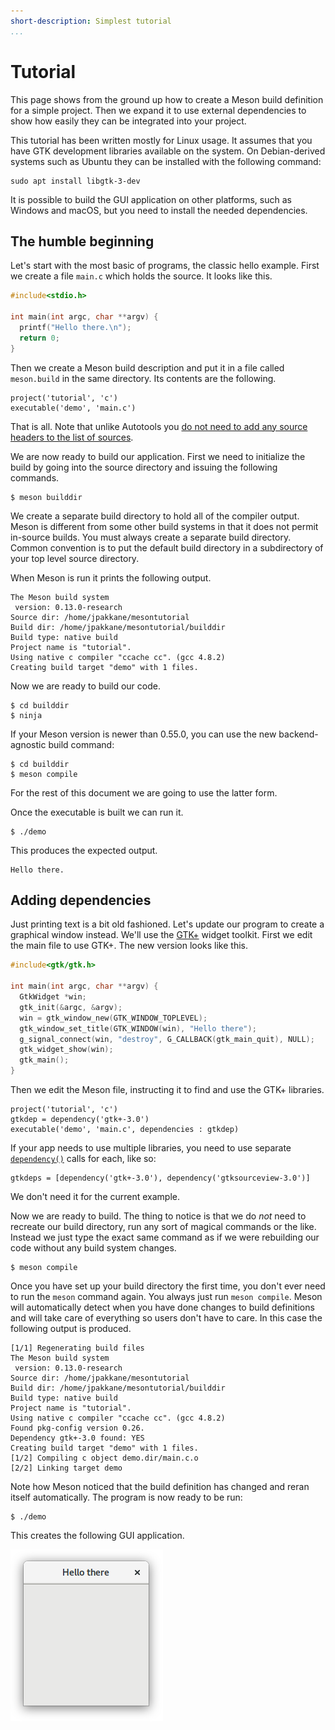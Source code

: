 ```yaml
---
short-description: Simplest tutorial
...
```


# Tutorial

This page shows from the ground up how to create a Meson build
definition for a simple project. Then we expand it to use external
dependencies to show how easily they can be integrated into your
project.

This tutorial has been written mostly for Linux usage. It assumes that
you have GTK development libraries available on the system. On
Debian-derived systems such as Ubuntu they can be installed with the
following command:

```
sudo apt install libgtk-3-dev
```

It is possible to build the GUI application on other platforms, such
as Windows and macOS, but you need to install the needed dependencies.

The humble beginning
-----

Let's start with the most basic of programs, the classic hello
example. First we create a file `main.c` which holds the source. It
looks like this.

```c
#include<stdio.h>

int main(int argc, char **argv) {
  printf("Hello there.\n");
  return 0;
}
```

Then we create a Meson build description and put it in a file called
`meson.build` in the same directory. Its contents are the following.

```meson
project('tutorial', 'c')
executable('demo', 'main.c')
```

That is all. Note that unlike Autotools you [do not need to add any source
headers to the list of sources](FAQ.md#do-i-need-to-add-my-headers-to-the-sources-list-like-in-autotools).

We are now ready to build our application. First we need
to initialize the build by going into the source directory and issuing
the following commands.

```console
$ meson builddir
```

We create a separate build directory to hold all of the compiler
output. Meson is different from some other build systems in that it
does not permit in-source builds. You must always create a separate
build directory. Common convention is to put the default build
directory in a subdirectory of your top level source directory.

When Meson is run it prints the following output.

    The Meson build system
     version: 0.13.0-research
    Source dir: /home/jpakkane/mesontutorial
    Build dir: /home/jpakkane/mesontutorial/builddir
    Build type: native build
    Project name is "tutorial".
    Using native c compiler "ccache cc". (gcc 4.8.2)
    Creating build target "demo" with 1 files.

Now we are ready to build our code.


```console
$ cd builddir
$ ninja
```

If your Meson version is newer than 0.55.0, you can use the new
backend-agnostic build command:

```console
$ cd builddir
$ meson compile
```

For the rest of this document we are going to use the latter form.

Once the executable is built we can run it.

```console
$ ./demo
```

This produces the expected output.

    Hello there.

Adding dependencies
-----

Just printing text is a bit old fashioned. Let's update our program to
create a graphical window instead. We'll use the
[GTK+](https://gtk.org) widget toolkit. First we edit the main file to
use GTK+. The new version looks like this.

```c
#include<gtk/gtk.h>

int main(int argc, char **argv) {
  GtkWidget *win;
  gtk_init(&argc, &argv);
  win = gtk_window_new(GTK_WINDOW_TOPLEVEL);
  gtk_window_set_title(GTK_WINDOW(win), "Hello there");
  g_signal_connect(win, "destroy", G_CALLBACK(gtk_main_quit), NULL);
  gtk_widget_show(win);
  gtk_main();
}
```

Then we edit the Meson file, instructing it to find and use the GTK+
libraries.

```meson
project('tutorial', 'c')
gtkdep = dependency('gtk+-3.0')
executable('demo', 'main.c', dependencies : gtkdep)
```

If your app needs to use multiple libraries, you need to use separate
[`dependency()`](Reference-manual.md#dependency) calls for each, like so:

```meson
gtkdeps = [dependency('gtk+-3.0'), dependency('gtksourceview-3.0')]
```

We don't need it for the current example.

Now we are ready to build. The thing to notice is that we do *not*
need to recreate our build directory, run any sort of magical commands
or the like. Instead we just type the exact same command as if we were
rebuilding our code without any build system changes.

```console
$ meson compile
```

Once you have set up your build directory the first time, you don't
ever need to run the `meson` command again. You always just run
`meson compile`. Meson will automatically detect when you have done changes to
build definitions and will take care of everything so users don't have
to care. In this case the following output is produced.

    [1/1] Regenerating build files
    The Meson build system
     version: 0.13.0-research
    Source dir: /home/jpakkane/mesontutorial
    Build dir: /home/jpakkane/mesontutorial/builddir
    Build type: native build
    Project name is "tutorial".
    Using native c compiler "ccache cc". (gcc 4.8.2)
    Found pkg-config version 0.26.
    Dependency gtk+-3.0 found: YES
    Creating build target "demo" with 1 files.
    [1/2] Compiling c object demo.dir/main.c.o
    [2/2] Linking target demo

Note how Meson noticed that the build definition has changed and reran
itself automatically. The program is now ready to be run:

```
$ ./demo
```

This creates the following GUI application.

![GTK+ sample application screenshot](images/gtksample.png)
